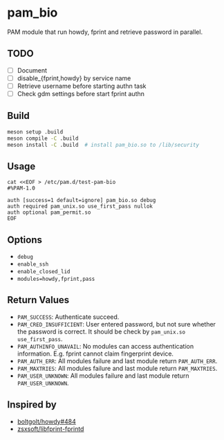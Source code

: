 # pam_bio

PAM module that run howdy, fprint and retrieve password in parallel.

## TODO

- [ ] Document
- [ ] disable_{fprint,howdy} by service name
- [ ] Retrieve username before starting authn task
- [ ] Check gdm settings before start fprint authn

## Build

``` sh
meson setup .build
meson compile -C .build
meson install -C .build  # install pam_bio.so to /lib/security
```

## Usage

```
cat <<EOF > /etc/pam.d/test-pam-bio
#%PAM-1.0

auth [success=1 default=ignore] pam_bio.so debug
auth required pam_unix.so use_first_pass nullok
auth optional pam_permit.so
EOF
```

## Options

- `debug`
- `enable_ssh`
- `enable_closed_lid`
- `modules=howdy,fprint,pass`

## Return Values

- `PAM_SUCCESS`: Authenticate succeed.
- `PAM_CRED_INSUFFICIENT`:
  User entered password, but not sure whether the password is correct.
  It should be check by `pam_unix.so use_first_pass`.
- `PAM_AUTHINFO_UNAVAIL`:
  No modules can access authentication information.
  E.g. fprint cannot claim fingerprint device.
- `PAM_AUTH_ERR`: All modules failure and last module return `PAM_AUTH_ERR`.
- `PAM_MAXTRIES`: All modules failure and last module return `PAM_MAXTRIES`.
- `PAM_USER_UNKNOWN`: All modules failure and last module return `PAM_USER_UNKNOWN`.

## Inspired by

- [boltgolt/howdy#484](https://github.com/boltgolt/howdy/pull/484)
- [zsxsoft/libfprint-fprintd](https://github.com/zsxsoft/libfprint-fprintd)